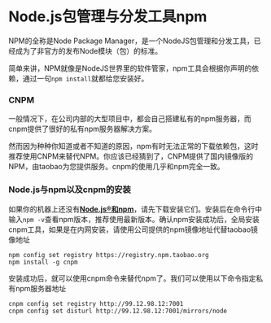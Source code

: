 # Node.js包管理与分发工具npm

NPM的全称是Node Package Manager，是一个NodeJS包管理和分发工具，已经成为了非官方的发布Node模块（包）的标准。

简单来讲，NPM就像是NodeJS世界里的软件管家，npm工具会根据你声明的依赖，通过一句`npm install`就都给您安装好。

### CNPM

一般情况下，在公司内部的大型项目中，都会自己搭建私有的npm服务器，而cnpm提供了很好的私有npm服务器解决方案。

然而因为种种你知道或者不知道的原因，npm有时无法正常的下载依赖包，这时推荐使用CNPM来替代NPM。你应该已经猜到了，CNPM提供了国内镜像版的NPM，由taobao为您提供服务。cnpm的使用几乎和npm完全一致。

### Node.js与npm以及cnpm的安装

如果你的机器上还没有[**Node.js®和npm**](https://nodejs.org/en/download/)，请先下载安装它们。安装后在命令行中输入`npm -v`查看npm版本，推荐使用最新版本。确认npm安装成功后，全局安装cnpm工具，如果是在内网安装，请使用公司提供的npm镜像地址代替taobao镜像地址

```
npm config set registry https://registry.npm.taobao.org
npm install -g cnpm
```

安装成功后，就可以使用cnpm命令来替代npm了。我们可以使用以下命令指定私有npm服务器地址

```
cnpm config set registry http://99.12.98.12:7001
cnpm config set disturl http://99.12.98.12:7001/mirrors/node
```



